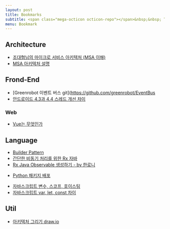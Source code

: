 ```yaml
---
layout: post
title: Bookmarks
subtitle: <span class="mega-octicon octicon-repo"></span>&nbsp;&nbsp; To mark useful libs - tools - books
menu: Bookmark
---
```


## Architecture
  <Micro Service>

  - [조대협님의 마이크로 서비스 아키텍처 (MSA 이해)](https://bcho.tistory.com/948)
  - [MSA 아키텍처 설명](https://futurecreator.github.io/2018/09/14/what-is-microservices-architecture)

## Frond-End

  <Android>

  - [Greenrobot 이벤트 버스 git](https://github.com/greenrobot/EventBus
  - [안드로이드 4.3과 4.4 스레드 개선 차이](http://sjava.net/tag/asynctask/page/2/)

  ### Web

  - [Vue는 무엇인가](https://joshua1988.github.io/web-development/vuejs/vuejs-tutorial-for-beginner/#vue-는-무엇인가)

## Language

  <Java>

  - [Builder Pattern](https://johngrib.github.io/wiki/builder-pattern)
  - [간단한 비동기 처리를 위한 Rx 자바](http://gaemi.github.io/rxjava/2016/12/02/async-task-with-rxjava.html)
  - [Rx Java Observable 생성하기 - by 한로니](https://brunch.co.kr/@lonnie/18)

  <Python>

  - [Python 패키지 배포](https://rampart81.github.io/post/python_package_publish/)

  <Javascript>

  - [자바스크립트 변수, 스코프, 호이스팅](http://web-front-end.tistory.com/23)
  - [자바스크립트 var, let, const 차이](https://gist.github.com/LeoHeo/7c2a2a6dbcf80becaaa1e61e90091e5d)

## Util

  - [아키텍처 그리기 draw.io](https://www.draw.io/)
